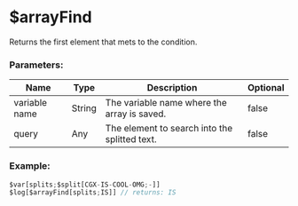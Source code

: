 # $arrayFind
Returns the first element that mets to the condition.

### Parameters:
| Name           | Type                | Description                                  | Optional |
| -------------- | ------------------- | -------------------------------------------- | -------- |
| variable name  | String              | The variable name where the array is saved.  | false    |
| query          | Any                 | The element to search into the splitted text.| false    |

### Example:
```js
$var[splits;$split[CGX-IS-COOL-OMG;-]]
$log[$arrayFind[splits;IS]] // returns: IS
```